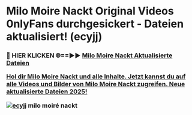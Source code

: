 # Milo Moire Nackt Original Videos 0nlyFans durchgesickert - Dateien aktualisiert! (ecyjj)

<h3>🔴 HIER KLICKEN 🌐==►► <a href="https://tinyurl.com/h6vf6nb8" rel="nofollow">Milo Moire Nackt Aktualisierte Dateien

Hol dir Milo Moire Nackt und alle Inhalte. Jetzt kannst du auf alle Videos und Bilder von Milo Moire Nackt zugreifen. Neue aktualisierte Dateien 2025!

[![ecyjj](https://i.imgur.com/sD4kR3V.gif)](https://tinyurl.com/h6vf6nb8)
milo moiré nackt